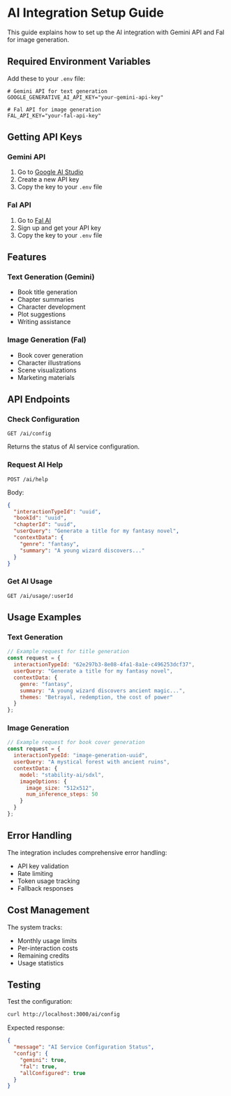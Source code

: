 # AI Integration Setup Guide

This guide explains how to set up the AI integration with Gemini API and Fal for image generation.

## Required Environment Variables

Add these to your `.env` file:

```env
# Gemini API for text generation
GOOGLE_GENERATIVE_AI_API_KEY="your-gemini-api-key"

# Fal API for image generation
FAL_API_KEY="your-fal-api-key"
```

## Getting API Keys

### Gemini API
1. Go to [Google AI Studio](https://makersuite.google.com/app/apikey)
2. Create a new API key
3. Copy the key to your `.env` file

### Fal API
1. Go to [Fal AI](https://fal.ai/)
2. Sign up and get your API key
3. Copy the key to your `.env` file

## Features

### Text Generation (Gemini)
- Book title generation
- Chapter summaries
- Character development
- Plot suggestions
- Writing assistance

### Image Generation (Fal)
- Book cover generation
- Character illustrations
- Scene visualizations
- Marketing materials

## API Endpoints

### Check Configuration
```
GET /ai/config
```
Returns the status of AI service configuration.

### Request AI Help
```
POST /ai/help
```
Body:
```json
{
  "interactionTypeId": "uuid",
  "bookId": "uuid",
  "chapterId": "uuid", 
  "userQuery": "Generate a title for my fantasy novel",
  "contextData": {
    "genre": "fantasy",
    "summary": "A young wizard discovers..."
  }
}
```

### Get AI Usage
```
GET /ai/usage/:userId
```

## Usage Examples

### Text Generation
```javascript
// Example request for title generation
const request = {
  interactionTypeId: "62e297b3-8e08-4fa1-8a1e-c496253dcf37",
  userQuery: "Generate a title for my fantasy novel",
  contextData: {
    genre: "fantasy",
    summary: "A young wizard discovers ancient magic...",
    themes: "Betrayal, redemption, the cost of power"
  }
};
```

### Image Generation
```javascript
// Example request for book cover generation
const request = {
  interactionTypeId: "image-generation-uuid",
  userQuery: "A mystical forest with ancient ruins",
  contextData: {
    model: "stability-ai/sdxl",
    imageOptions: {
      image_size: "512x512",
      num_inference_steps: 50
    }
  }
};
```

## Error Handling

The integration includes comprehensive error handling:
- API key validation
- Rate limiting
- Token usage tracking
- Fallback responses

## Cost Management

The system tracks:
- Monthly usage limits
- Per-interaction costs
- Remaining credits
- Usage statistics

## Testing

Test the configuration:
```bash
curl http://localhost:3000/ai/config
```

Expected response:
```json
{
  "message": "AI Service Configuration Status",
  "config": {
    "gemini": true,
    "fal": true,
    "allConfigured": true
  }
}
``` 